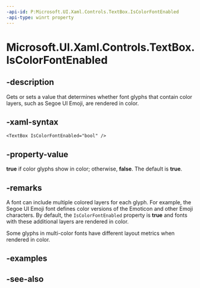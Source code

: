 ```yaml
---
-api-id: P:Microsoft.UI.Xaml.Controls.TextBox.IsColorFontEnabled
-api-type: winrt property
---
```


<!-- Property syntax
public bool IsColorFontEnabled { get;  set; }
-->

# Microsoft.UI.Xaml.Controls.TextBox.IsColorFontEnabled

## -description
Gets or sets a value that determines whether font glyphs that contain color layers, such as Segoe UI Emoji, are rendered in color.

## -xaml-syntax
```xaml
<TextBox IsColorFontEnabled="bool" />
```


## -property-value
**true** if color glyphs show in color; otherwise, **false**. The default is **true**.

## -remarks

A font can include multiple colored layers for each glyph. For example, the Segoe UI Emoji font defines color versions of the Emoticon and other Emoji characters. By default, the `IsColorFontEnabled` property is **true** and fonts with these additional layers are rendered in color.

Some glyphs in multi-color fonts have different layout metrics when rendered in color.

## -examples

## -see-also
